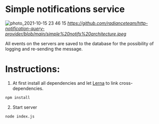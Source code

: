 # Simple notifications service 
![photo_2021-10-15 23 46 15](https://user-images.githubusercontent.com/12598254/137552228-c3679753-0f22-4f81-ad17-72fd9ce35049.jpeg)
_https://github.com/radianceteam/http-notification-query-provider/blob/main/simple%20notifs%20architecture.jpeg_

All events on the servers are saved to the database for the possibility of logging and re-sending the message.

# Instructions:

1. At first install all dependencies and let [Lerna](https://lerna.js.org/) to link cross-dependencies.

```sh
npm install
```
2. Start server

```sh
node index.js
```
